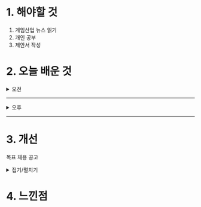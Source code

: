
# 1. 해야할 것

1. 게임산업 뉴스 읽기 
2. 개인 공부  
3. 제안서 작성



# 2. 오늘 배운 것

<details>
<summary>오전</summary>

## 오늘의 뉴스

```

```
</details>

****

<details>
<summary>오후</summary>

## 오버킬 제안서 작성


</details>

****


# 3. 개선
목표 채용 공고

<details>
<summary>접기/펼치기</summary>

![image](https://github.com/user-attachments/assets/20a1b919-21ee-4627-be48-4455dd8cccb3)

## 레벨 구상
[유튜브: 오버킬 시나리오 시연](https://www.youtube.com/watch?v=r1ylKBzTy9g)

[유튜브: 오버킬 정예 시연](https://www.youtube.com/watch?v=33MR3MifGbU)

[유튜브: 오버킬 플레이영상 30분](https://www.youtube.com/watch?v=X-tC_AWtGh0)

[나무위키: 오버킬](https://namu.wiki/w/%ED%94%84%EB%A1%9C%EC%A0%9D%ED%8A%B8%20%EC%98%A4%EB%B2%84%ED%82%AC)

[채용공고: 오버킬 레벨디자인](https://career.nexon.com/user/recruit/member/postDetail?joinCorp=NO&reNo=20250006&currentPage=0)


</details>



# 4. 느낀점
